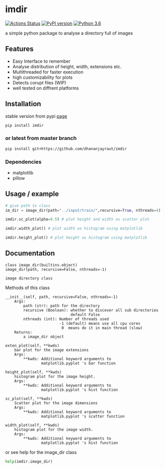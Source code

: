 # imdir

[![Actions Status](https://github.com/dhananjayraut/imdir/workflows/Python%20package/badge.svg)](https://github.com/dhananjayraut/imdir/actions) [![PyPI version](https://badge.fury.io/py/imdir.svg)](https://pypi.org/project/imdir/) [![Python 3.6](https://img.shields.io/pypi/pyversions/imdir.svg)](https://pypi.org/project/imdir/)

a simple python package to analyse a directory full of images

## Features

- Easy Interface to remember
- Analyse distribution of height, width, extensions etc.
- Multithreaded for faster execution
- high customizability for plots
- Detects corupt files (WIP)
- well tested on diffrent platforms

## Installation

stable version from pypi [page](https://pypi.org/project/imdir/)

``` bash
pip install imdir
```

### or latest from master branch

```bash
pip install git+https://github.com/dhananjayraut/imdir
```

### Dependencies

- matplotlib
- pillow

## Usage / example

```python
# give path to class
im_dir = image_dir(path="../input/train/",recursive=True, nthreads=4)

imdir.sc_plot(alpha=0.5) # plot height and width as scatter plot

imdir.width_plot() # plot width as histogram using matplotlib

imdir.height_plot() # plot height as histogram using matplotlib
```

## Documentation

```docs
class image_dir(builtins.object)
image_dir(path, recursive=False, nthreads=-1)

image directory class
```

Methods of this class

```docs
__init__(self, path, recursive=False, nthreads=-1)
    Args:
        path (str): path for the directory
        recursive (Boolean): whether to discover all sub directories
                             default False
        nthreads (int): Number of threads used
                        -1 (default) means use all cpu cores
                         0  means do it in main thread (slow)
    Returns:
        a image_dir object
```

```docs
exten_plot(self, **kwds)
    bar plot for the image extensions
    Args:
        **kwds: Additional keyword arguments to
                matplotlib.pyplot 's bar function
```

```docs
height_plot(self, **kwds)
    histogram plot for the image height.
    Args:
        **kwds: Additional keyword arguments to
                matplotlib.pyplot 's hist function
```

```docs
sc_plot(self, **kwds)
    Scatter plot for the image dimensions
    Args:
        **kwds: Additional keyword arguments to
                matplotlib.pyplot 's scatter function
```

```docs
width_plot(self, **kwds)
    histogram plot for the image width.
    Args:
        **kwds: Additional keyword arguments to
                matplotlib.pyplot 's hist function
```

or see help for the image_dir class

```python
help(imdir.image_dir)
```
